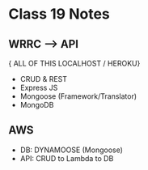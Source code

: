 # Class 19 Notes

## WRRC --> API
{ ALL OF THIS LOCALHOST / HEROKU}
- CRUD & REST
- Express JS
- Mongoose (Framework/Translator)
- MongoDB

## AWS
- DB: DYNAMOOSE (Mongoose)
- API: CRUD to Lambda to DB

